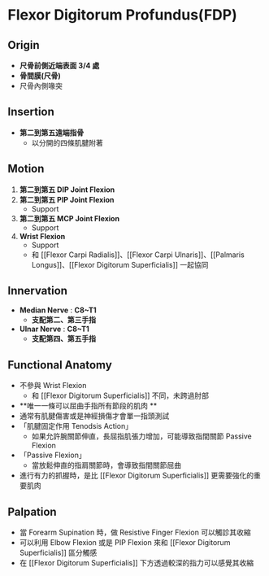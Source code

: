 # Flexor Digitorum Profundus(FDP)
## Origin
* **尺骨前側近端表面 3/4 處**
* **骨間膜(尺骨)**  
* 尺骨內側喙突

## Insertion
* **第二到第五遠端指骨**
	* 以分開的四條肌腱附著  

## Motion
1. **第二到第五 DIP Joint Flexion**
2. **第二到第五 PIP Joint Flexion**
	* Support
3. **第二到第五 MCP Joint Flexion**
	* Support
4. **Wrist Flexion**
	* Support
	* 和 [[Flexor Carpi Radialis]]、[[Flexor Carpi Ulnaris]]、[[Palmaris Longus]]、[[Flexor Digitorum Superficialis]] 一起協同  

## Innervation
* **Median Nerve** : **C8~T1**
	* **支配第二、第三手指**
* **Ulnar Nerve** : **C8~T1**  
	* **支配第四、第五手指**

## Functional Anatomy
* 不參與 Wrist Flexion
	* 和 [[Flexor Digitorum Superficialis]] 不同，未跨過肘部
* **唯一一條可以屈曲手指所有節段的肌肉  **
* 通常有肌腱傷害或是神經損傷才會單一指頭測試
* 「肌腱固定作用 Tenodsis Action」
	* 如果允許腕關節伸直，長屈指肌張力增加，可能導致指間關節 Passive Flexion
* 「Passive Flexion」
	* 當放鬆伸直的指肩關節時，會導致指間關節屈曲  
* 進行有力的抓握時，是比 [[Flexor Digitorum Superficialis]] 更需要強化的重要肌肉  

## Palpation
* 當 Forearm Supination 時，做 Resistive Finger Flexion 可以觸診其收縮
* 可以利用 Elbow Flexion 或是 PIP Flexion 來和 [[Flexor Digitorum Superficialis]] 區分觸感
* 在 [[Flexor Digitorum Superficialis]] 下方透過較深的指力可以感覺其收縮